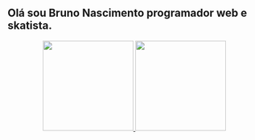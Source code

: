  ## Olá sou Bruno Nascimento programador web e skatista.
 
 <div align="center">
  <a href="https://github.com/rafaballerini">
  <img height="180em" src="https://github-readme-stats.vercel.app/api?username=BrunoNascimentoBarbosa&show_icons=true&theme=dracula&include_all_commits=true&count_private=true"/>
  <img height="180em" src="https://github-readme-stats.vercel.app/api/top-langs/?username=BrunoNascimentoBarbosa&layout=compact&langs_count=7&theme=dracula"/>
</div>
 
 
 
